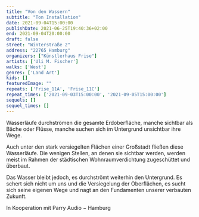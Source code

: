 ```yaml
---
title: "Von den Wassern"
subtitle: "Ton Installation"
date: 2021-09-04T15:00:00
publishDate: 2021-06-25T19:40:36+02:00
end: 2021-09-04T20:00:00
draft: false
street: "Winterstraße 2"
address: "22765 Hamburg"
organizers: ["Künstlerhaus Frise"]
artists: ['Uli M. Fischer']
walks: ['West']
genres: ['Land Art']
kids: []
featuredImage: ""
repeats: ['Frise_11A', 'Frise_11C']
repeat_times: ['2021-09-03T15:00:00', '2021-09-05T15:00:00']
sequels: []
sequel_times: []
---
```


Wasserläufe durchströmen die gesamte Erdoberfläche, manche sichtbar als Bäche oder Flüsse, manche suchen sich im Untergrund unsichtbar ihre Wege. 

Auch unter den stark versiegelten Flächen einer Großstadt fließen diese Wasserläufe. Die wenigen Stellen, an denen sie sichtbar werden, werden meist im Rahmen der städtischen Wohnraumverdichtung zugeschüttet und überbaut.

Das Wasser bleibt jedoch, es durchströmt weiterhin den Untergrund. Es schert sich nicht um uns und die Versiegelung der Oberflächen, es sucht sich seine eigenen Wege und nagt an den Fundamenten unserer verbauten Zukunft.

In Kooperation mit Parry Audio − Hamburg 

